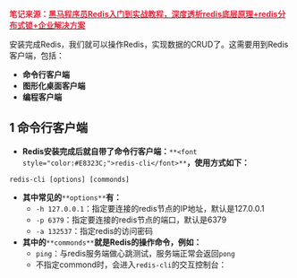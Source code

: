 **<font style="color:#DF2A3F;">笔记来源：</font>**[**<font style="color:#DF2A3F;">黑马程序员Redis入门到实战教程，深度透析redis底层原理+redis分布式锁+企业解决方案</font>**](https://www.bilibili.com/video/BV1cr4y1671t/?spm_id_from=333.337.search-card.all.click&vd_source=e8046ccbdc793e09a75eb61fe8e84a30)



安装完成Redis，我们就可以操作Redis，实现数据的CRUD了。这需要用到Redis客户端，包括：

+ **命令行客户端**
+ **图形化桌面客户端**
+ **编程客户端**



## 1 命令行客户端
+  **Redis安装完成后就自带了命令行客户端：**`**<font style="color:#E8323C;">redis-cli</font>**`**，使用方式如下：** 

```shell
redis-cli [options] [commonds]
```

+  **其中常见的**`**options**`**有：** 
    - `-h 127.0.0.1`：指定要连接的redis节点的IP地址，默认是127.0.0.1
    - `-p 6379`：指定要连接的redis节点的端口，默认是6379
    - `-a 132537`：指定redis的访问密码
+  **其中的**`**commonds**`**就是Redis的操作命令，例如：** 
    - `ping`：与redis服务端做心跳测试，服务端正常会返回`pong`
    - 不指定commond时，会进入`redis-cli`的交互控制台：

